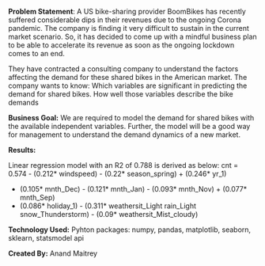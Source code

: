 **Problem Statement**:
A US bike-sharing provider BoomBikes has recently suffered considerable dips in their revenues due to the ongoing Corona pandemic. 
The company is finding it very difficult to sustain in the current market scenario. So, it has decided to come up with a mindful 
business plan to be able to accelerate its revenue as soon as the ongoing lockdown comes to an end.

They have contracted a consulting company to understand the factors affecting the demand for these shared bikes in the American market. 
The company wants to know:
Which variables are significant in predicting the demand for shared bikes.
How well those variables describe the bike demands


**Business Goal:**
We are required to model the demand for shared bikes with the available independent variables. 
Further, the model will be a good way for management to understand the demand dynamics of a new market. 


**Results:**

Linear regression model with an R2 of 0.788 is derived as below:
cnt = 0.574 - (0.212* windspeed) - (0.22* season_spring) + (0.246* yr_1) 
- (0.105* mnth_Dec) - (0.121* mnth_Jan) - (0.093* mnth_Nov) + (0.077* mnth_Sep)
- (0.086* holiday_1) - (0.311* weathersit_Light rain_Light snow_Thunderstorm) - (0.09* weathersit_Mist_cloudy)

**Technology Used:**
Pyhton packages: numpy, pandas, matplotlib, seaborn, sklearn, statsmodel api

**Created By:**
Anand Maitrey
